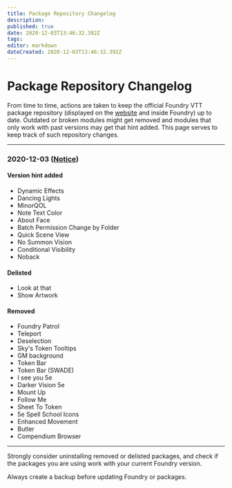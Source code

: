 ```yaml
---
title: Package Repository Changelog
description: 
published: true
date: 2020-12-03T13:46:32.392Z
tags: 
editor: markdown
dateCreated: 2020-12-03T13:46:32.392Z
---
```


# Package Repository Changelog
From time to time, actions are taken to keep the official Foundry VTT package repository (displayed on the [website](https://foundryvtt.com/packages/) and inside Foundry) up to date.
Outdated or broken modules might get removed and modules that only work with past versions may get that hint added.
This page serves to keep track of such repository changes.

---

### 2020-12-03 ([Notice](https://discord.com/channels/170995199584108546/648215359895240715/783903117464567828))

#### Version hint added
- Dynamic Effects
- Dancing Lights
- MinorQOL
- Note Text Color
- About Face
- Batch Permission Change by Folder
- Quick Scene View
- No Summon Vision
- Conditional Visibility
- Noback

#### Delisted
- Look at that
- Show Artwork

#### Removed
- Foundry Patrol
- Teleport
- Deselection
- Sky's Token Tooltips
- GM background
- Token Bar
- Token Bar (SWADE)
- I see you 5e
- Darker Vision 5e
- Mount Up
- Follow Me
- Sheet To Token
- 5e Spell School Icons
- Enhanced Movement
- Butler
- Compendium Browser

---

Strongly consider uninstalling removed or delisted packages, and check if the packages you are using work with your current Foundry version.

Always create a backup before updating Foundry or packages.